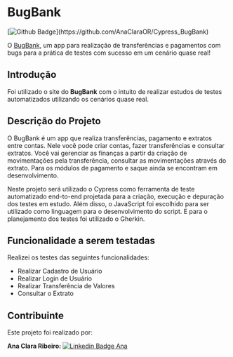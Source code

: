 # BugBank

[![Github Badge](https://img.shields.io/badge/-Github-000?style=flat-square&logo=Github&logoColor=white&link=[https://https://github.com/AnaClaraOR/Estudos_Cypress](https://github.com/AnaClaraOR/Cypress_BugBank))](https://github.com/AnaClaraOR/Cypress_BugBank)

O [BugBank](https://bugbank.netlify.app/), um app para realização de transferências e pagamentos com bugs para a prática de testes com sucesso em um cenário quase real!

## Introdução
Foi utilizado o site do **BugBank** com o intuito de realizar estudos de testes automatizados utilizando os cenários quase real. 

## Descrição do Projeto
O BugBank é um app que realiza transferências, pagamento e extratos entre contas. Nele você pode criar contas, fazer transferências e consultar extratos. Você vai gerenciar as finanças a partir da criação de movimentações pela transferência, consultar as movimentações através do extrato. Para os módulos de pagamento e saque ainda se encontram em desenvolvimento.

Neste projeto será utilizado o Cypress como ferramenta de teste automatizado end-to-end projetada para a criação, execução e depuração dos testes em estudo. 
Além disso, o JavaScript foi escolhido para ser utilizado como linguagem para o desenvolvimento do script.
E para o planejamento dos testes foi utilizado o Gherkin.

## Funcionalidade a serem testadas
Realizei os testes das seguintes funcionalidades: 
- Realizar Cadastro de Usuário
- Realizar Login de Usuário
- Realizar Transferência de Valores
- Consultar o Extrato

## Contribuinte
Este projeto foi realizado por: 

**Ana Clara Ribeiro:**
[![Linkedin Badge Ana](https://img.shields.io/badge/-LinkedIn-blue?style=flat-square&logo=Linkedin&logoColor=white&link=https://www.linkedin.com/in/anaclaraor/)](https://www.linkedin.com/in/anaclaraor/)

